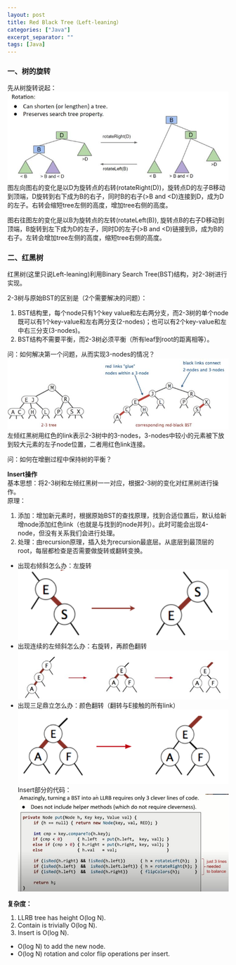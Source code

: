```yaml
---
layout: post
title: Red Black Tree（Left-leaning）
categories: ["Java"]
excerpt_separator: ""
tags: [Java]
---
```


### 一、树的旋转
先从树旋转说起：  
![p1]( /assets/img/RedBlackTree/p1.jpg)  
图左向图右的变化是以D为旋转点的右转(rotateRight(D))，旋转点D的左子B移动到顶端，D旋转到右下成为B的右子，同时B的右子(>B and <D)连接到D，成为D的左子。右转会缩短tree左侧的高度，增加tree右侧的高度。  

图右往图左的变化是以B为旋转点的左转(rotateLeft(B)), 旋转点B的右子D移动到顶端，B旋转到左下成为D的左子，同时D的左子(>B and <D)链接到B，成为B的右子。左转会增加tree左侧的高度，缩短tree右侧的高度。

### 二、红黑树
红黑树(这里只说Left-leaning)利用Binary Search Tree(BST)结构，对2-3树进行实现。  

2-3树与原始BST的区别是（2个需要解决的问题）：  
1. BST结构里，每个node只有1个key value和左右两分支，而2-3树的单个node既可以有1个key-value和左右两分支(2-nodes)；也可以有2个key-value和左中右三分支(3-nodes)。  
2. BST结构不需要平衡，而2-3树必须平衡（所有leaf到root的距离相等）。  


问：如何解决第一个问题，从而实现3-nodes的情况？  
![p2]( /assets/img/RedBlackTree/p2.jpg)  
   左倾红黑树用红色的link表示2-3树中的3-nodes，3-nodes中较小的元素被下放到较大元素的左子node位置，二者用红色link连接。    
  
问：如何在增删过程中保持树的平衡？     
  
<b>Insert操作</b>  
基本思想：将2-3树和左倾红黑树一一对应，根据2-3树的变化对红黑树进行操作。  
原理：
1. 添加：增加新元素时，根据原始BST的查找原理，找到合适位置后，默认给新增node添加红色link（也就是与找到的node并列）。此时可能会出现4-node，但没有关系我们会进行处理。
2. 处理：由recursion原理，插入处为recursion最底层。从底层到最顶层的root，每层都检查是否需要做旋转或翻转变换。
* 出现右倾斜怎么办：左旋转  
  ![p3]( /assets/img/RedBlackTree/p3.png)
* 出现连续的左倾斜怎么办：右旋转，再颜色翻转  
  ![p4]( /assets/img/RedBlackTree/p4.jpg)
* 出现三足鼎立怎么办：颜色翻转（翻转与E接触的所有link）  
  ![p5]( /assets/img/RedBlackTree/p5.png)  
Insert部分的代码：  
  ![p6]( /assets/img/RedBlackTree/p6.jpg)  
   
<b>复杂度：</b>
1. LLRB tree has height O(log N).
2. Contain is trivially O(log N).
3. Insert is O(log N).
* O(log N) to add the new node.
* O(log N) rotation and color flip operations per insert.





